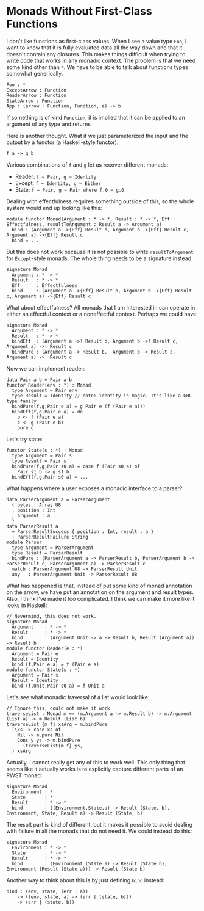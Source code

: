 # Monads Without First-Class Functions

I don't like functions as first-class values. When I see a value type `Foo`,
I want to know that it is fully evaluated data all the way down and that
it doesn't contain any closures. This makes things difficult when trying
to write code that works in any monadic context. The problem is that we
need some kind other than `*`. We have to be able to talk about functions
types somewhat generically.

    Foo : *
    ExceptArrow : Function
    ReaderArrow : Function
    StateArrow : Function
    App : (arrow : Function, Function, a) -> b

If something is of kind `Function`, it is implied that it can be applied
to an argument of any type and returns

Here is another thought. What if we just parameterized the input and the output
by a functor (a Haskell-style functor).

    f a -> g b

Various combinations of `f` and `g` let us recover different monads:

* Reader: `f ~ Pair, g ~ Identity`
* Except: `f ~ Identity, g ~ Either`
* State: `f ~ Pair, g ~ Pair where f.0 = g.0`

Dealing with effectfulness requires something outside of this, so the whole
system would end up looking like this:

    module functor Monad(Argument : * -> *, Result : * -> *, Eff : Effectfulness, resultToArgument : Result a -> Argument a)
      bind : (Argument a ->{Eff} Result b, Argument b ->{Eff} Result c, Argument a) ->{Eff} Result c
      bind = ...

But this does not work because it is not possible to write `resultToArgument`
for `Except`-style monads. The whole thing needs to be a signature instead:

    signature Monad
      Argument : * -> *
      Result   : * -> *
      Eff      : Effectfulness
      bind     : (Argument a ->{Eff} Result b, Argument b ->{Eff} Result c, Argument a) ->{Eff} Result c

What about effectfulness? All monads that I am interested in can operate in
either an effectful context or a noneffectful context. Perhaps we could have:

    signature Monad
      Argument : * -> *
      Result   : * -> *
      bindEff  : (Argument a ->! Result b, Argument b ->! Result c, Argument a) ->! Result c
      bindPure : (Argument a -> Result b,  Argument b -> Result c,  Argument a) ->  Result c

Now we can implement reader:

    data Pair a b = Pair a b
    functor Reader(env : *) : Monad
      type Argument = Pair env
      type Result = Identity // note: identity is magic. It's like a GHC type family
      bindPure(f,g,Pair e a) = g Pair e (f (Pair e a)))
      bindEff(f,g,Pair e a) = do
        b <- f (Pair e a)
        c <- g (Pair e b)
        pure c

Let's try state:

    functor State(s : *) : Monad
      type Argument = Pair s
      type Result = Pair s
      bindPure(f,g,Pair s0 a) = case f (Pair s0 a) of
        Pair s1 b -> g s1 b
      bindEff(f,g,Pair s0 a) = ...

What happens where a user exposes a monadic interface to a parser?

    data ParserArgument a = ParserArgument
      { bytes : Array U8
      , position : Int
      , argument : a 
      }
    data ParserResult a
      = ParserResultSuccess { position : Int, result : a }
      | ParserResultFailure String
    module Parser
      type Argument = ParserArgument
      type Result = ParserResult
      bindPure : (ParserArgument a -> ParserResult b, ParserArgument b -> ParserResult c, ParserArgument a) -> ParserResult c
      match : ParserArgument U8 -> ParserResult Unit
      any   : ParserArgument Unit -> ParserResult U8

What has happened is that, instead of put some kind of monad annotation on
the arrow, we have put an annotation on the argument and result types. Also,
I think I've made it too complicated. I think we can make it more like it
looks in Haskell:

    // Nevermind, this does not work.
    signature Monad
      Argument    : * -> *
      Result      : * -> *
      bind        : (Argument Unit -> a -> Result b, Result (Argument a)) -> Result b
    module functor Reader(e : *)
      Argument = Pair e
      Result = Identity
      bind (f,Pair e a) = f (Pair e a)
    module functor State(s : *)
      Argument = Pair s
      Result = Identity
      bind (f,Unit,Pair s0 a) = f Unit a

Let's see what monadic traversal of a list would look like:

    // Ignore this, could not make it work
    traverseList : Monad m => (m.Argument a -> m.Result b) -> m.Argument (List a) -> m.Result (List b)
    traverseList {m f} xsArg = m.bindPure
      (\xs -> case xs of
        Nil -> m.pure Nil
        Cons y ys -> m.bindPure
          (traverseList{m f} ys, 
      ) xsArg

Actually, I cannot really get any of this to work well. This only thing that
seems like it actually works is to explicitly capture different parts of an
RWST monad:

    signature Monad
      Environment : *
      State       : *
      Result      : * -> *
      bind        : ((Environment,State,a) -> Result (State, b), Environment, State, Result a) -> Result (State, b)

The result part is kind of different, but it makes it possible to avoid dealing
with failure in all the monads that do not need it. We could instead do this:

    signature Monad
      Environment : * -> *
      State       : * -> *
      Result      : * -> *
      bind        : (Environment (State a) -> Result (State b), Environment (Result (State a))) -> Result (State b)

Another way to think about this is by just defining `bind` instead:

    bind : (env, state, (err | a))
        -> ((env, state, a) -> (err | (state, b)))
        -> (err | (state, b))
